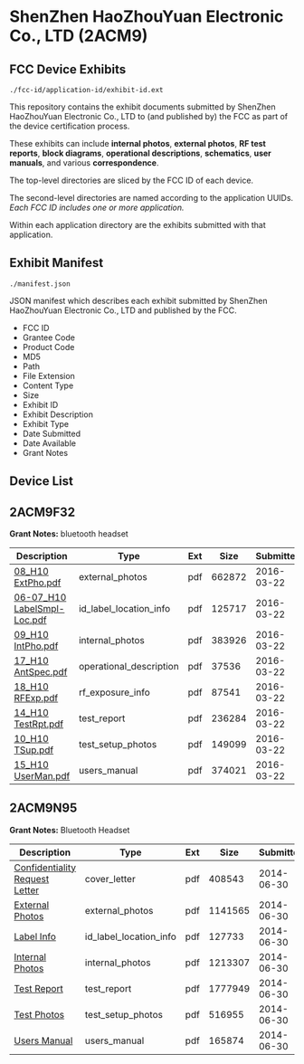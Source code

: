 # ShenZhen HaoZhouYuan Electronic Co., LTD (2ACM9)
## FCC Device Exhibits

```
./fcc-id/application-id/exhibit-id.ext
```

This repository contains the exhibit documents submitted by ShenZhen HaoZhouYuan Electronic Co., LTD to (and published by) the FCC as part of the device certification process.

These exhibits can include **internal photos**, **external photos**, **RF test reports**, **block diagrams**, **operational descriptions**, **schematics**, **user manuals**, and various **correspondence**.

The top-level directories are sliced by the FCC ID of each device.

The second-level directories are named according to the application UUIDs. *Each FCC ID includes one or more application.*

Within each application directory are the exhibits submitted with that application. 

## Exhibit Manifest

```
./manifest.json
```

JSON manifest which describes each exhibit submitted by ShenZhen HaoZhouYuan Electronic Co., LTD and published by the FCC.

- FCC ID
- Grantee Code
- Product Code
- MD5
- Path
- File Extension
- Content Type
- Size
- Exhibit ID
- Exhibit Description
- Exhibit Type
- Date Submitted
- Date Available
- Grant Notes

## Device List
## 2ACM9F32
**Grant Notes:** bluetooth headset

| Description | Type | Ext | Size | Submitted | Available |
| ----------- | ---- | --- | ---- | --------- | --------- |
| [08_H10 ExtPho.pdf](2ACM9F32/29abefcc5f399cb88107fa9ca2374a70/2937502.pdf) | external_photos | pdf | 662872 | 2016-03-22 | 2016-03-22 |
| [06-07_H10 LabelSmpl-Loc.pdf](2ACM9F32/29abefcc5f399cb88107fa9ca2374a70/2937503.pdf) | id_label_location_info | pdf | 125717 | 2016-03-22 | 2016-03-22 |
| [09_H10 IntPho.pdf](2ACM9F32/29abefcc5f399cb88107fa9ca2374a70/2937504.pdf) | internal_photos | pdf | 383926 | 2016-03-22 | 2016-03-22 |
| [17_H10 AntSpec.pdf](2ACM9F32/29abefcc5f399cb88107fa9ca2374a70/2937512.pdf) | operational_description | pdf | 37536 | 2016-03-22 | 2016-03-22 |
| [18_H10 RFExp.pdf](2ACM9F32/29abefcc5f399cb88107fa9ca2374a70/2937511.pdf) | rf_exposure_info | pdf | 87541 | 2016-03-22 | 2016-03-22 |
| [14_H10 TestRpt.pdf](2ACM9F32/29abefcc5f399cb88107fa9ca2374a70/2937507.pdf) | test_report | pdf | 236284 | 2016-03-22 | 2016-03-22 |
| [10_H10 TSup.pdf](2ACM9F32/29abefcc5f399cb88107fa9ca2374a70/2937508.pdf) | test_setup_photos | pdf | 149099 | 2016-03-22 | 2016-03-22 |
| [15_H10 UserMan.pdf](2ACM9F32/29abefcc5f399cb88107fa9ca2374a70/2937509.pdf) | users_manual | pdf | 374021 | 2016-03-22 | 2016-03-22 |
## 2ACM9N95
**Grant Notes:** Bluetooth Headset

| Description | Type | Ext | Size | Submitted | Available |
| ----------- | ---- | --- | ---- | --------- | --------- |
| [Confidentiality Request Letter](2ACM9N95/d514df7773354520c78a2fac329623d0/2311451.pdf) | cover_letter | pdf | 408543 | 2014-06-30 | 2014-06-30 |
| [External Photos](2ACM9N95/d514df7773354520c78a2fac329623d0/2311452.pdf) | external_photos | pdf | 1141565 | 2014-06-30 | 2014-06-30 |
| [Label Info](2ACM9N95/d514df7773354520c78a2fac329623d0/2311453.pdf) | id_label_location_info | pdf | 127733 | 2014-06-30 | 2014-06-30 |
| [Internal Photos](2ACM9N95/d514df7773354520c78a2fac329623d0/2311455.pdf) | internal_photos | pdf | 1213307 | 2014-06-30 | 2014-06-30 |
| [Test Report](2ACM9N95/d514df7773354520c78a2fac329623d0/2311454.pdf) | test_report | pdf | 1777949 | 2014-06-30 | 2014-06-30 |
| [Test Photos](2ACM9N95/d514df7773354520c78a2fac329623d0/2311456.pdf) | test_setup_photos | pdf | 516955 | 2014-06-30 | 2014-06-30 |
| [Users Manual](2ACM9N95/d514df7773354520c78a2fac329623d0/2311457.pdf) | users_manual | pdf | 165874 | 2014-06-30 | 2014-06-30 |

